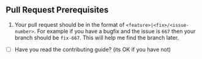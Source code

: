 ## Pull Request Prerequisites

1. Your pull request should be in the format of `<feature>|<fix>/<issue-number>`. For example if you have a bugfix and the issue is `667`
then your branch should be `fix-667`. This will help me find the branch later.

- [ ] Have you read the contributing guide? (its OK if you have not)
